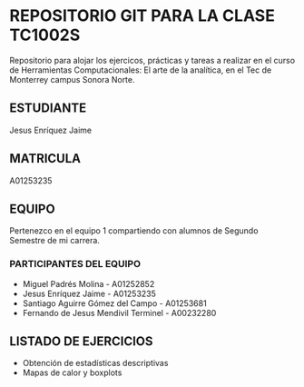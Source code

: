# REPOSITORIO GIT PARA LA CLASE TC1002S
Repositorio para alojar los ejercicos, prácticas y tareas a realizar 
en el curso de Herramientas Computacionales: El arte de la analítica,
en el Tec de Monterrey campus Sonora Norte.
## ESTUDIANTE 
Jesus Enríquez Jaime

## MATRICULA
A01253235

## EQUIPO
Pertenezco en el equipo 1 compartiendo con alumnos de Segundo Semestre de mi carrera.

### PARTICIPANTES DEL EQUIPO
* Miguel Padrés Molina - A01252852
* Jesus Enríquez Jaime - A01253235
* Santiago Aguirre Gómez del Campo - A01253681
* Fernando de Jesus Mendivil Terminel - A00232280

## LISTADO DE EJERCICIOS
* Obtención de estadísticas descriptivas
* Mapas de calor y boxplots
